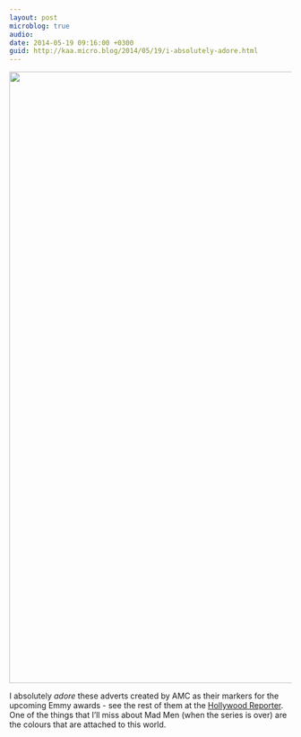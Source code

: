 ```yaml
---
layout: post
microblog: true
audio: 
date: 2014-05-19 09:16:00 +0300
guid: http://kaa.micro.blog/2014/05/19/i-absolutely-adore.html
---
```

<img src="https://micro.kaa.bz/uploads/2018/00629db0da.jpg" alt="" width="840" height="1090" class="alignnone size-full wp-image-220" /><p>I absolutely <em>adore</em> these adverts created by AMC as their markers for the upcoming Emmy awards - see the rest of them at the <a href="http://www.hollywoodreporter.com/news/emmys-mad-men-stars-hawk-703018">Hollywood Reporter</a>. One of the things that I&rsquo;ll miss about Mad Men (when the series is over) are the colours that are attached to this world.</p>
